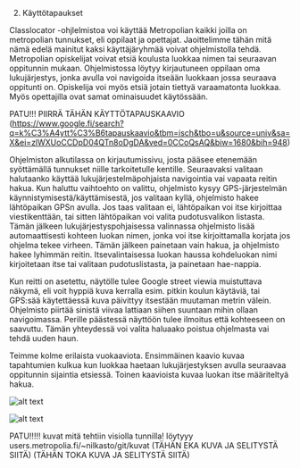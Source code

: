 2. Käyttötapaukset

Classlocator -ohjlelmistoa voi käyttää Metropolian kaikki joilla on metropolian tunnukset, eli oppilaat ja opettajat.
Jaoittelimme tähän mitä nämä edelä mainitut kaksi käyttäjäryhmää voivat ohjelmistolla tehdä. Metropolian opiskelijat
voivat etsiä koulusta luokkaa nimen tai seuraavan oppitunnin mukaan. Ohjelmistossa löytyy kirjautuneen oppilaan oma
lukujärjestys, jonka avulla voi navigoida itseään luokkaan jossa seuraava oppitunti on. Opiskelija voi myös etsiä
jotain tiettyä varaamatonta luokkaa. Myös opettajilla ovat samat ominaisuudet käytössään.

PATU!!! PIIRRÄ TÄHÄN KÄYTTÖTAPAUSKAAVIO (https://www.google.fi/search?q=k%C3%A4ytt%C3%B6tapauskaavio&tbm=isch&tbo=u&source=univ&sa=X&ei=zlWXUoCCDpD04QTn8oDgDA&ved=0CCoQsAQ&biw=1680&bih=948)

Ohjelmiston alkutilassa on kirjautumissivu, josta pääsee etenemään syöttämällä tunnukset niille tarkoitetulle kentille.
Seuraavaksi valitaan halutaanko käyttää lukujärjestelmäpohjaista navigointia vai vapaata reitin hakua. Kun haluttu 
vaihtoehto on valittu, ohjelmisto kysyy GPS-järjestelmän käynnistymisestä/käyttämisestä, jos valitaan kyllä, ohjelmisto
hakee lähtöpaikan GPSn avulla. Jos taas valitaan ei, lähtöpaikan voi itse kirjoittaa viestikenttään, tai sitten
lähtöpaikan voi valita pudotusvalikon listasta. Tämän jälkeen lukujärjestyspohjaisessa valinnassa ohjelmisto
lisää automaattisesti kohteen luokan nimen, jonka voi itse kirjoittamalla korjata jos ohjelma tekee virheen.
Tämän jälkeen painetaan vain hakua, ja ohjelmisto hakee lyhimmän reitin. Itsevalintaisessa luokan haussa kohdeluokan
nimi kirjoitetaan itse tai valitaan pudotuslistasta, ja painetaan hae-nappia.

Kun reitti on asetettu, näytölle tulee Google street viewia muistuttava näkymä, eli voit hyppiä kuva kerralla
esim. pitkin koulun käytäviä, tai GPS:sää käytettäessä kuva päivittyy itsestään muutaman metrin välein. Ohjelmisto piirtää sinistä viivaa lattiaan siihen suuntaan mihin ollaan navigoimassa. Perille päästessä näyttöön tulee ilmoitus että kohteeseen on saavuttu. Tämän yhteydessä voi valita haluaako poistua
ohjelmasta vai tehdä uuden haun.

Teimme kolme erilaista vuokaaviota. Ensimmäinen kaavio kuvaa tapahtumien kulkua kun luokkaa haetaan lukujärjestyksen avulla seuraavaa oppitunnin sijaintia etsiessä. Toinen kaavioista kuvaa luokan itse määriteltyä hakua.

![alt text](https://users.metropolia.fi/~niklasto/Git/Kuvat/Luokkahaku.png "Vuokaavio1")


![alt text](https://users.metropolia.fi/~niklasto/Git/Kuvat/Lukkarihaku.png "Vuokaavio1")


PATU!!!!! kuvat mitä tehtiin visiolla tunnilla! löytyyy users.metropolia.fi/~nilkasto/git/kuvat
(TÄHÄN EKA KUVA JA SELITYSTÄ SIITÄ)
(TÄHÄN TOKA KUVA JA SELITYSTÄ SIITÄ)
